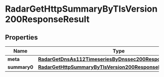

# RadarGetHttpSummaryByTlsVersion200ResponseResult


## Properties

| Name | Type | Description | Notes |
|------------ | ------------- | ------------- | -------------|
|**meta** | [**RadarGetDnsAs112TimeseriesByDnssec200ResponseResultMeta**](RadarGetDnsAs112TimeseriesByDnssec200ResponseResultMeta.md) |  |  |
|**summary0** | [**RadarGetHttpSummaryByTlsVersion200ResponseResultSummary0**](RadarGetHttpSummaryByTlsVersion200ResponseResultSummary0.md) |  |  |



